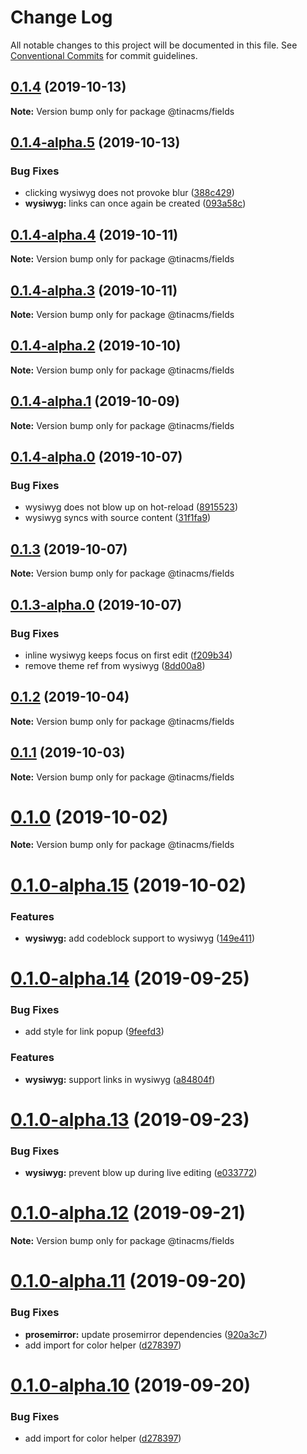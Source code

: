# Change Log

All notable changes to this project will be documented in this file.
See [Conventional Commits](https://conventionalcommits.org) for commit guidelines.

## [0.1.4](https://github.com/tinacms/tinacms/compare/@tinacms/fields@0.1.4-alpha.5...@tinacms/fields@0.1.4) (2019-10-13)

**Note:** Version bump only for package @tinacms/fields





## [0.1.4-alpha.5](https://github.com/tinacms/tinacms/compare/@tinacms/fields@0.1.4-alpha.4...@tinacms/fields@0.1.4-alpha.5) (2019-10-13)


### Bug Fixes

* clicking wysiwyg does not provoke blur ([388c429](https://github.com/tinacms/tinacms/commit/388c429))
* **wysiwyg:** links can once again be created ([093a58c](https://github.com/tinacms/tinacms/commit/093a58c))





## [0.1.4-alpha.4](https://github.com/tinacms/tinacms/compare/@tinacms/fields@0.1.4-alpha.3...@tinacms/fields@0.1.4-alpha.4) (2019-10-11)

**Note:** Version bump only for package @tinacms/fields





## [0.1.4-alpha.3](https://github.com/tinacms/tinacms/compare/@tinacms/fields@0.1.4-alpha.2...@tinacms/fields@0.1.4-alpha.3) (2019-10-11)

**Note:** Version bump only for package @tinacms/fields





## [0.1.4-alpha.2](https://github.com/tinacms/tinacms/compare/@tinacms/fields@0.1.1...@tinacms/fields@0.1.4-alpha.2) (2019-10-10)

**Note:** Version bump only for package @tinacms/fields





## [0.1.4-alpha.1](https://github.com/tinacms/tinacms/compare/@tinacms/fields@0.1.1...@tinacms/fields@0.1.4-alpha.1) (2019-10-09)

**Note:** Version bump only for package @tinacms/fields





## [0.1.4-alpha.0](https://github.com/tinacms/tinacms/compare/@tinacms/fields@0.1.3...@tinacms/fields@0.1.4-alpha.0) (2019-10-07)


### Bug Fixes

* wysiwyg does not blow up on hot-reload ([8915523](https://github.com/tinacms/tinacms/commit/8915523))
* wysiwyg syncs with source content ([31f1fa9](https://github.com/tinacms/tinacms/commit/31f1fa9))





## [0.1.3](https://github.com/tinacms/tinacms/compare/@tinacms/fields@0.1.3-alpha.0...@tinacms/fields@0.1.3) (2019-10-07)

**Note:** Version bump only for package @tinacms/fields





## [0.1.3-alpha.0](https://github.com/tinacms/tinacms/compare/@tinacms/fields@0.1.1...@tinacms/fields@0.1.3-alpha.0) (2019-10-07)


### Bug Fixes

* inline wysiwyg  keeps focus on first edit ([f209b34](https://github.com/tinacms/tinacms/commit/f209b34))
* remove theme ref from wysiwyg ([8dd00a8](https://github.com/tinacms/tinacms/commit/8dd00a8))





## [0.1.2](https://github.com/tinacms/tinacms/compare/@tinacms/fields@0.1.2-alpha.0...@tinacms/fields@0.1.2) (2019-10-04)

**Note:** Version bump only for package @tinacms/fields





## [0.1.1](https://github.com/tinacms/tinacms/compare/@tinacms/fields@0.1.0...@tinacms/fields@0.1.1) (2019-10-03)

**Note:** Version bump only for package @tinacms/fields





# [0.1.0](https://github.com/tinacms/tinacms/compare/@tinacms/fields@0.1.0-alpha.15...@tinacms/fields@0.1.0) (2019-10-02)

**Note:** Version bump only for package @tinacms/fields





# [0.1.0-alpha.15](https://github.com/tinacms/tinacms/compare/@tinacms/fields@0.1.0-alpha.14...@tinacms/fields@0.1.0-alpha.15) (2019-10-02)


### Features

* **wysiwyg:** add codeblock support to wysiwyg ([149e411](https://github.com/tinacms/tinacms/commit/149e411))





# [0.1.0-alpha.14](https://github.com/tinacms/tinacms/compare/@tinacms/fields@0.1.0-alpha.13...@tinacms/fields@0.1.0-alpha.14) (2019-09-25)


### Bug Fixes

* add style for link popup ([9feefd3](https://github.com/tinacms/tinacms/commit/9feefd3))


### Features

* **wysiwyg:** support links in wysiwyg ([a84804f](https://github.com/tinacms/tinacms/commit/a84804f))





# [0.1.0-alpha.13](https://github.com/tinacms/tinacms/compare/@tinacms/fields@0.1.0-alpha.12...@tinacms/fields@0.1.0-alpha.13) (2019-09-23)


### Bug Fixes

* **wysiwyg:** prevent blow up during live editing ([e033772](https://github.com/tinacms/tinacms/commit/e033772))





# [0.1.0-alpha.12](https://github.com/tinacms/tinacms/compare/@tinacms/fields@0.1.0-alpha.11...@tinacms/fields@0.1.0-alpha.12) (2019-09-21)

**Note:** Version bump only for package @tinacms/fields





# [0.1.0-alpha.11](https://github.com/tinacms/tinacms/compare/@tinacms/fields@0.1.0-alpha.9...@tinacms/fields@0.1.0-alpha.11) (2019-09-20)


### Bug Fixes

* **prosemirror:** update prosemirror dependencies ([920a3c7](https://github.com/tinacms/tinacms/commit/920a3c7))
* add import for color helper ([d278397](https://github.com/tinacms/tinacms/commit/d278397))





# [0.1.0-alpha.10](https://github.com/tinacms/tinacms/compare/@tinacms/fields@0.1.0-alpha.9...@tinacms/fields@0.1.0-alpha.10) (2019-09-20)


### Bug Fixes

* add import for color helper ([d278397](https://github.com/tinacms/tinacms/commit/d278397))
